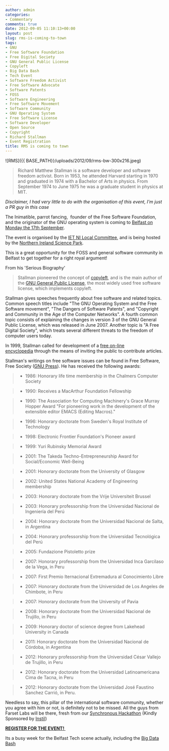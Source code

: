 ```yaml
---
author: admin
categories:
- Commentary
comments: true
date: 2012-09-05 11:10:13+00:00
layout: post
slug: rms-is-coming-to-town
tags:
- GNU
- Free Software Foundation
- Free Digital Society
- GNU General Public License
- Copyleft
- Big Data Bash
- Tech Event
- Software Freedom Activist
- Free Software Advocate
- Software Patents
- FOSS
- Software Engineering
- Free Software Movement
- Software Community
- GNU Operating System
- Free Software License
- Software Developer
- Open Source
- Copyright
- Richard Stallman
- Event Registration
title: RMS is coming to town
---
```



![RMS]({{ BASE_PATH}}/uploads/2012/09/rms-bw-300x216.jpeg)
>Richard Matthew Stallman is a software developer and software freedom activist. Born in 1953, he attended Harvard starting in 1970 and graduated in 1974 with a Bachelor of Arts in physics. From September 1974 to June 1975 he was a graduate student in physics at MIT.

_Disclaimer, I had very little to do with the organisation of this event, I'm just a PR guy in this case_

The Inimatible, parrot fancing,  founder of the Free Software Foundation, and the originator of the GNU operating system is coming to [Belfast on Monday the 17th September](https://localevents.theiet.org/register.php?event=f9e9af).

The event is organised by the [IET NI Local Committee](http://mycommunity.theiet.org/communities/home/152), and is being hosted by the [Northern Ireland Science Park](http://www.nisp.co.uk/).

This is a great opportunity for the FOSS and general software community in Belfast to get together for a right royal argument!

From his 'Serious Biography'

> Stallman pioneered the concept of [copyleft](http://gnu.org/copyleft), and is the main author of the [GNU General Public License](http://gnu.org/licenses/), the most widely used free software license, which implements copyleft.

Stallman gives speeches frequently about free software and related topics. Common speech titles include "The GNU Operating System and the Free Software movement", "The Dangers of Software Patents", and "Copyright and Community in the Age of the Computer Networks". A fourth common topic consists of explaining the changes in version 3 of the GNU General Public License, which was released in June 2007. Another topic is "A Free Digital Society", which treats several different threats to the freedom of computer users today.

In 1999, Stallman called for development of a [free on-line encyclopedia](http://gnu.org/encyclopedia/) through the means of inviting the public to contribute articles.

Stallman's writings on free software issues can be found in Free Software, Free Society ([GNU Press](http://shop.fsf.org/category/books)). He has received the following awards:

>
>

>   * 1986: Honorary life time membership in the Chalmers Computer Society
>

>   * 1990: Receives a MacArthur Foundation Fellowship
>

>   * 1990: The Association for Computing Machinery's Grace Murray Hopper Award "For pioneering work in the development of the extensible editor EMACS (Editing Macros)."
>

>   * 1996: Honorary doctorate from Sweden's Royal Institute of Technology
>

>   * 1998: Electronic Frontier Foundation's Pioneer award
>

>   * 1999: Yuri Rubinsky Memorial Award
>

>   * 2001: The Takeda Techno-Entrepreneurship Award for Social/Economic Well-Being
>

>   * 2001: Honorary doctorate from the University of Glasgow
>

>   * 2002: United States National Academy of Engineering membership
>

>   * 2003: Honorary doctorate from the Vrije Universiteit Brussel
>

>   * 2003: Honorary professorship from the Universidad Nacional de Ingeniería del Perú
>

>   * 2004: Honorary doctorate from the Universidad Nacional de Salta, in Argentina
>

>   * 2004: Honorary professorship from the Universidad Tecnológica del Perú
>

>   * 2005: Fundazione Pistoletto prize
>

>   * 2007: Honorary professorship from the Universidad Inca Garcilaso de la Vega, in Peru
>

>   * 2007: First Premio Iternacional Extremadura al Conocimiento Libre
>

>   * 2007: Honorary doctorate from the Universidad de Los Angeles de Chimbote, in Peru
>

>   * 2007: Honorary doctorate from the University of Pavia
>

>   * 2008: Honorary doctorate from the Universidad Nacional de Trujillo, in Peru
>

>   * 2009: Honorary doctor of science degree from Lakehead University in Canada
>

>   * 2011: Honorary doctorate from the Universidad Nacional de Córdoba, in Argentina
>

>   * 2012: Honorary professorship from the Universidad César Vallejo de Trujillo, in Peru
>

>   * 2012: Honorary doctorate from the Universidad Latinoamericana Cima de Tacna, in Peru
>

>   * 2012: Honorary doctorate from the Universidad José Faustino Sanchez Carrió, in Peru.
>

Needless to say, this pillar of the international software community, whether you agree with him or not, is definitely not to be missed. All the guys from Farset Labs will be there, fresh from our [Synchronous Hackathon](http://farsetlabs.org.uk/blog/the-return-of-flacknite-the-syncronous-hackathon/) (Kindly Sponsored by [Instil](http://instil.co/))

[**REGISTER FOR THE EVENT!** ](https://localevents.theiet.org/register.php?event=f9e9af)

Its a busy week for the Belfast Tech scene actually, including the [Big Data Bash](http://bash.ie/Events/big-data-bash/)
